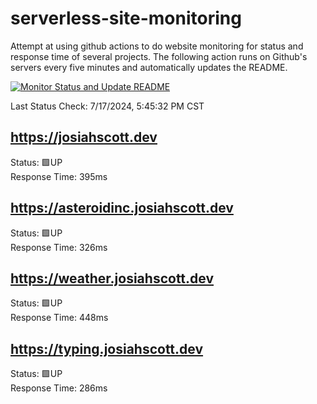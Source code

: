 # serverless-site-monitoring
Attempt at using github actions to do website monitoring for status and response time of several projects. The following action runs on Github's servers every five minutes and automatically updates the README.  

[![Monitor Status and Update README](https://github.com/JosiahSco/serverless-site-monitoring/actions/workflows/monitor.yaml/badge.svg)](https://github.com/JosiahSco/serverless-site-monitoring/actions/workflows/monitor.yaml)

Last Status Check: 7/17/2024, 5:45:32 PM CST

## https://josiahscott.dev
Status: 🟩UP  
Response Time: 395ms

## https://asteroidinc.josiahscott.dev
Status: 🟩UP  
Response Time: 326ms

## https://weather.josiahscott.dev
Status: 🟩UP  
Response Time: 448ms

## https://typing.josiahscott.dev
Status: 🟩UP  
Response Time: 286ms

